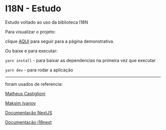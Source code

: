 # I18N - Estudo

Estudo voltado ao uso da biblioteca I18N

Para visualizar o projeto:

clique [AQUI](https://wellytonsdj.github.io/estudo-i18n/) para seguir para a página demonstrativa.


Ou baixe e para executar:

`yarn install` - para baixar as dependencias na primeira vez que executar

`yarn dev` - para rodar a aplicação


---

foram usados de referencia:

[Matheus Castiglioni](https://www.youtube.com/watch?v=txHU6lrsa3o)


[Maksim Ivanov](https://www.youtube.com/watch?v=5p9EMWwieyo)


[Documentação NextJS](https://nextjs.org/docs/advanced-features/i18n-routing)


[Documentação i18next](https://www.i18next.com/overview/getting-started)